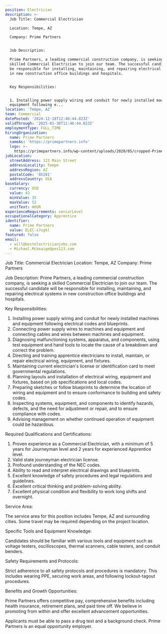 ```yaml
---
position: Electrician
description: >-
  Job Title: Commercial Electrician

  Location: Tempe, AZ

  Company: Prime Partners


  Job Description:

  Prime Partners, a leading commercial construction company, is seeking a
  skilled Commercial Electrician to join our team. The successful candidate will
  be responsible for installing, maintaining, and repairing electrical systems
  in new construction office buildings and hospitals.


  Key Responsibilities:


  1. Installing power supply wiring and conduit for newly installed machines and
  equipment following e...
location: 'Tempe, AZ'
team: Commercial
datePosted: '2024-12-18T12:46:44.023Z'
validThrough: '2025-01-30T12:46:44.023Z'
employmentType: FULL_TIME
hiringOrganization:
  name: Prime Partners
  sameAs: 'https://primepartners.info'
  logo: >-
    https://primepartners.info/wp-content/uploads/2020/05/cropped-Prime-Partners-Logo-NO-BG-1-1.png
jobLocation:
  streetAddress: 123 Main Street
  addressLocality: Tempe
  addressRegion: AZ
  postalCode: '85281'
  addressCountry: USA
baseSalary:
  currency: USD
  value: 43
  minValue: 35
  maxValue: 52
  unitText: HOUR
experienceRequirements: seniorLevel
occupationalCategory: Apprentice
identifier:
  name: Prime Partners
  value: ELEC-x7ugkl
featured: false
email:
  - will@bestelectricianjobs.com
  - Michael.Mckeaige@pes123.com
---
```




Job Title: Commercial Electrician
Location: Tempe, AZ
Company: Prime Partners

Job Description:
Prime Partners, a leading commercial construction company, is seeking a skilled Commercial Electrician to join our team. The successful candidate will be responsible for installing, maintaining, and repairing electrical systems in new construction office buildings and hospitals.

Key Responsibilities:

1. Installing power supply wiring and conduit for newly installed machines and equipment following electrical codes and blueprints.
2. Connecting power supply wires to machines and equipment and connecting cables and wires between machines and equipment.
3. Diagnosing malfunctioning systems, apparatus, and components, using test equipment and hand tools to locate the cause of a breakdown and correct the problem.
4. Directing and training apprentice electricians to install, maintain, or repair electrical wiring, equipment, and fixtures.
5. Maintaining current electrician's license or identification card to meet governmental regulations.
6. Planning layouts and installation of electrical wiring, equipment and fixtures, based on job specifications and local codes.
7. Preparing sketches or follow blueprints to determine the location of wiring and equipment and to ensure conformance to building and safety codes.
8. Inspecting systems, equipment, and components to identify hazards, defects, and the need for adjustment or repair, and to ensure compliance with codes.
9. Advising management on whether continued operation of equipment could be hazardous.

Required Qualifications and Certifications:

1. Proven experience as a Commercial Electrician, with a minimum of 5 years for Journeyman level and 2 years for experienced Apprentice level.
2. Valid state journeyman electrician license.
3. Profound understanding of the NEC codes.
4. Ability to read and interpret electrical drawings and blueprints.
5. Excellent knowledge of safety procedures and legal regulations and guidelines.
6. Excellent critical thinking and problem-solving ability.
7. Excellent physical condition and flexibility to work long shifts and overnight.

Service Area:

The service area for this position includes Tempe, AZ and surrounding cities. Some travel may be required depending on the project location.

Specific Tools and Equipment Knowledge:

Candidates should be familiar with various tools and equipment such as voltage testers, oscilloscopes, thermal scanners, cable testers, and conduit benders.

Safety Requirements and Protocols:

Strict adherence to all safety protocols and procedures is mandatory. This includes wearing PPE, securing work areas, and following lockout-tagout procedures.

Benefits and Growth Opportunities:

Prime Partners offers competitive pay, comprehensive benefits including health insurance, retirement plans, and paid time off. We believe in promoting from within and offer excellent advancement opportunities.

Applicants must be able to pass a drug test and a background check. Prime Partners is an equal opportunity employer.
